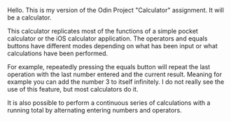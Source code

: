 Hello. This is my version of the Odin Project "Calculator" assignment. It 
will be a calculator.

This calculator replicates most of the functions of a simple pocket calculator
or the iOS calculator application. The operators and equals buttons have
different modes depending on what has been input or what calculations have been
performed.

For example, repeatedly pressing the equals button will repeat the last operation
with the last number entered and the current result. Meaning for example you can add
the number 3 to itself infinitely. I do not really see the use of this feature, but
most calculators do it.

It is also possible to perform a continuous series of calculations with a running
total by alternating entering numbers and operators. 